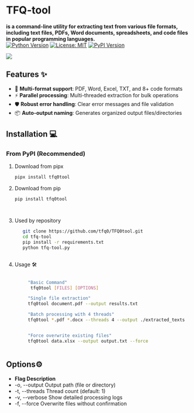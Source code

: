 # TFQ-tool  
**is a command-line utility for extracting text from various file formats, including text files, PDFs, Word documents, spreadsheets, and code files in popular programming languages.**  
[![Python Version](https://img.shields.io/badge/Python-3.8%2B-blue)](https://www.python.org/)
[![License: MIT](https://img.shields.io/badge/License-MIT-yellow.svg)](https://opensource.org/licenses/MIT)
[![PyPI Version](https://img.shields.io/pypi/v/tfq-tool)](https://pypi.org/project/tfq-tool/)

![](https://via.placeholder.com/800x200.png?text=TFQ_tool+Demo) <!-- Add real screenshot later -->

## Features ✨
- 📂 **Multi-format support**: PDF, Word, Excel, TXT, and 8+ code formats
- ⚡ **Parallel processing**: Multi-threaded extraction for bulk operations
- 🛡️ **Robust error handling**: Clear error messages and file validation
- 📦 **Auto-output naming**: Generates organized output files/directories

## Installation 💻

### From PyPI (Recommended)




1. Download from pipx

     ```bash
     pipx install tfq0tool

1. Download from pip

   ```bash
   pip install tfq0tool




2. Used by repository
   ```bash
      git clone https://github.com/tfq0/TFQ0tool.git
      cd tfq-tool
      pip install -r requirements.txt
      python tfq-tool.py



3. Usage 🛠️

    ```bash

         "Basic Command"
          tfq0tool [FILES] [OPTIONS] 

         "Single file extraction" 
         tfq0tool document.pdf --output results.txt 

         "Batch processing with 4 threads"
         tfq0tool *.pdf *.docx --threads 4 --output ./extracted_texts


         "Force overwrite existing files"  
         tfq0tool data.xlsx --output output.txt --force



## Options⚙️


- **Flag	Description**
- -o, --output	Output path (file or directory)
- -t, --threads	Thread count (default: 1)
- -v, --verbose	Show detailed processing logs
- -f, --force  	Overwrite files without confirmation

